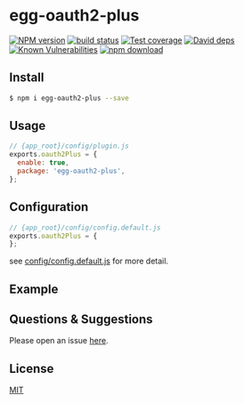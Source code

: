 # egg-oauth2-plus

[![NPM version][npm-image]][npm-url]
[![build status][travis-image]][travis-url]
[![Test coverage][codecov-image]][codecov-url]
[![David deps][david-image]][david-url]
[![Known Vulnerabilities][snyk-image]][snyk-url]
[![npm download][download-image]][download-url]

[npm-image]: https://img.shields.io/npm/v/egg-oauth2-plus.svg?style=flat-square
[npm-url]: https://npmjs.org/package/egg-oauth2-plus
[travis-image]: https://img.shields.io/travis/eggjs/egg-oauth2-plus.svg?style=flat-square
[travis-url]: https://travis-ci.org/eggjs/egg-oauth2-plus
[codecov-image]: https://img.shields.io/codecov/c/github/eggjs/egg-oauth2-plus.svg?style=flat-square
[codecov-url]: https://codecov.io/github/eggjs/egg-oauth2-plus?branch=master
[david-image]: https://img.shields.io/david/eggjs/egg-oauth2-plus.svg?style=flat-square
[david-url]: https://david-dm.org/eggjs/egg-oauth2-plus
[snyk-image]: https://snyk.io/test/npm/egg-oauth2-plus/badge.svg?style=flat-square
[snyk-url]: https://snyk.io/test/npm/egg-oauth2-plus
[download-image]: https://img.shields.io/npm/dm/egg-oauth2-plus.svg?style=flat-square
[download-url]: https://npmjs.org/package/egg-oauth2-plus

<!--
Description here.
-->

## Install

```bash
$ npm i egg-oauth2-plus --save
```

## Usage

```js
// {app_root}/config/plugin.js
exports.oauth2Plus = {
  enable: true,
  package: 'egg-oauth2-plus',
};
```

## Configuration

```js
// {app_root}/config/config.default.js
exports.oauth2Plus = {
};
```

see [config/config.default.js](config/config.default.js) for more detail.

## Example

<!-- example here -->

## Questions & Suggestions

Please open an issue [here](https://github.com/eggjs/egg/issues).

## License

[MIT](LICENSE)
